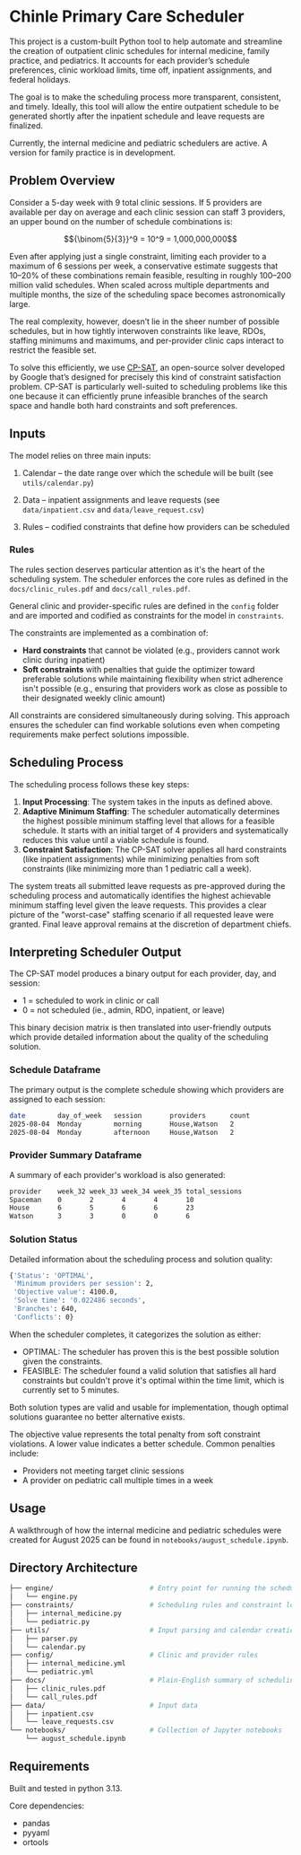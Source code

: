 # Chinle Primary Care Scheduler 
This project is a custom-built Python tool to help automate and streamline the creation of outpatient clinic schedules for internal medicine, family practice, and pediatrics. It accounts for each provider’s schedule preferences, clinic workload limits, time off, inpatient assignments, and federal holidays.

The goal is to make the scheduling process more transparent, consistent, and timely. Ideally, this tool will allow the entire outpatient schedule to be generated shortly after the inpatient schedule and leave requests are finalized.

Currently, the internal medicine and pediatric schedulers are active. A version for family practice is in development.

## Problem Overview
Consider a 5-day week with 9 total clinic sessions. If 5 providers are available per day on average and each clinic session can staff 3 providers, an upper bound on the number of schedule combinations is:

$${\binom{5}{3}}^9 = 10^9 = 1,000,000,000$$

Even after applying just a single constraint, limiting each provider to a maximum of 6 sessions per week, a conservative estimate suggests that 10–20% of these combinations remain feasible, resulting in roughly 100–200 million valid schedules. When scaled across multiple departments and multiple months, the size of the scheduling space becomes astronomically large.

The real complexity, however, doesn’t lie in the sheer number of possible schedules, but in how tightly interwoven constraints like leave, RDOs, staffing minimums and maximums, and per-provider clinic caps interact to restrict the feasible set.

To solve this efficiently, we use [CP-SAT](https://developers.google.com/optimization/cp), an open-source solver developed by Google that’s designed for precisely this kind of constraint satisfaction problem. CP-SAT is particularly well-suited to scheduling problems like this one because it can efficiently prune infeasible branches of the search space and handle both hard constraints and soft preferences.

## Inputs 
The model relies on three main inputs:

1. Calendar – the date range over which the schedule will be built (see `utils/calendar.py`)

2. Data – inpatient assignments and leave requests (see `data/inpatient.csv` and `data/leave_request.csv`)

3. Rules – codified constraints that define how providers can be scheduled

### Rules

The rules section deserves particular attention as it's the heart of the scheduling system. The scheduler enforces the core rules as defined in the `docs/clinic_rules.pdf` and `docs/call_rules.pdf`. 

General clinic and provider-specific rules are defined in the `config` folder and are imported and codified as constraints for the model in `constraints`.

The constraints are implemented as a combination of:
* **Hard constraints** that cannot be violated (e.g., providers cannot work clinic during inpatient)
* **Soft constraints** with penalties that guide the optimizer toward preferable solutions while maintaining flexibility when strict adherence isn't possible (e.g., ensuring that providers work as close as possible to their designated weekly clinic amount)

All constraints are considered simultaneously during solving. This approach ensures the scheduler can find workable solutions even when competing requirements make perfect solutions impossible. 

## Scheduling Process
The scheduling process follows these key steps:

1. **Input Processing**: The system takes in the inputs as defined above.
2. **Adaptive Minimum Staffing**: The scheduler automatically determines the highest possible minimum staffing level that allows for a feasible schedule. It starts with an initial target of 4 providers and systematically reduces this value until a viable schedule is found.
3. **Constraint Satisfaction**: The CP-SAT solver applies all hard constraints (like inpatient assignments) while minimizing penalties from soft constraints (like minimizing more than 1 pediatric call a week).

The system treats all submitted leave requests as pre-approved during the scheduling process and automatically identifies the highest achievable minimum staffing level given the leave requests. This provides a clear picture of the "worst-case" staffing scenario if all requested leave were granted. Final leave approval remains at the discretion of department chiefs.

## Interpreting Scheduler Output

The CP-SAT model produces a binary output for each provider, day, and session:

- 1 = scheduled to work in clinic or call
- 0 = not scheduled (ie., admin, RDO, inpatient, or leave) 

This binary decision matrix is then translated into user-friendly outputs which provide detailed information about the quality of the scheduling solution.

### Schedule Dataframe
The primary output is the complete schedule showing which providers are assigned to each session:

```bash
date	    day_of_week   session	    providers	   count
2025-08-04	Monday	      morning	    House,Watson   2
2025-08-04	Monday	      afternoon	    House,Watson   2        
```

### Provider Summary Dataframe
A summary of each provider's workload is also generated:

```bash
provider	week_32	week_33	week_34	week_35	total_sessions
Spaceman	0	    2	    4	    4	    10
House	    6	    5	    6	    6	    23
Watson   	3	    3	    0	    0	    6
```

### Solution Status 
Detailed information about the scheduling process and solution quality:

```bash
{'Status': 'OPTIMAL',
 'Minimum providers per session': 2,
 'Objective value': 4100.0,
 'Solve time': '0.022486 seconds',
 'Branches': 640,
 'Conflicts': 0}
 ```
 
When the scheduler completes, it categorizes the solution as either:
* OPTIMAL: The scheduler has proven this is the best possible solution given the constraints.
* FEASIBLE: The scheduler found a valid solution that satisfies all hard constraints but couldn't prove it's optimal within the time limit, which is currently set to 5 minutes.

Both solution types are valid and usable for implementation, though optimal solutions guarantee no better alternative exists.

The objective value represents the total penalty from soft constraint violations. A lower value indicates a better schedule. Common penalties include:
* Providers not meeting target clinic sessions
* A provider on pediatric call multiple times in a week 

## Usage

A walkthrough of how the internal medicine and pediatric schedules were created for August 2025 can be found in `notebooks/august_schedule.ipynb`.

## Directory Architecture

```bash
├── engine/                        # Entry point for running the scheduler
│   └── engine.py
├── constraints/                   # Scheduling rules and constraint logic
│   ├── internal_medicine.py
│   └── pediatric.py
├── utils/                         # Input parsing and calendar creation
│   ├── parser.py
│   └── calendar.py
├── config/                        # Clinic and provider rules 
│   ├── internal_medicine.yml
│   └── pediatric.yml    
├── docs/                          # Plain-English summary of scheduling rules     
│   ├── clinic_rules.pdf
│   └── call_rules.pdf     
├── data/                          # Input data
│   ├── inpatient.csv
│   └── leave_requests.csv
└── notebooks/                     # Collection of Jupyter notebooks
    └── august_schedule.ipynb    

```

## Requirements

Built and tested in python 3.13.

Core dependencies: 
- pandas
- pyyaml
- ortools

